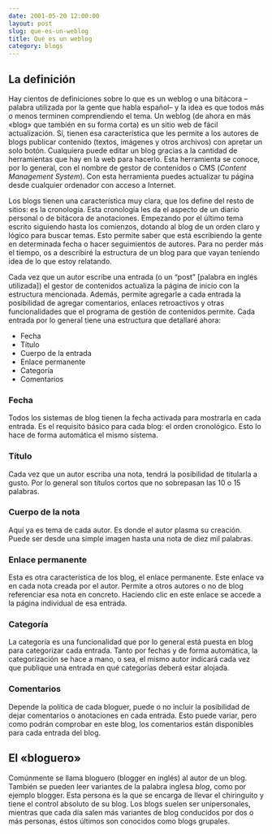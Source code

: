 ```yaml
---
date: 2001-05-20 12:00:00
layout: post
slug: que-es-un-weblog
title: Qué es un weblog
category: blogs
---
```


## La definición

Hay cientos de definiciones sobre lo que es un weblog o una bitácora –palabra utilizada por la gente que habla español– y la idea es que todos más o menos terminen comprendiendo el tema. Un weblog (de ahora en más «blog» que también en su forma corta) es un sitio web de fácil actualización. Sí, tienen esa característica que les permite a los autores de blogs publicar contenido (textos, imágenes y otros archivos) con apretar un solo botón. Cualquiera puede editar un blog gracias a la cantidad de herramientas que hay en la web para hacerlo. Esta herramienta se conoce, por lo general, con el nombre de gestor de contenidos o CMS (*Content Management System*). Con esta herramienta puedes actualizar tu página desde cualquier ordenador con acceso a Internet.

Los blogs tienen una característica muy clara, que los define del resto de sitios: es la cronología. Esta cronología les da el aspecto de un diario personal o de bitácora de anotaciones. Empezando por el último tema escrito siguiendo hasta los comienzos, dotando al blog de un orden claro y lógico para buscar temas. Esto permite saber que está escribiendo la gente en determinada fecha o hacer seguimientos de autores. Para no perder más el tiempo, os a describiré la estructura de un blog para que vayan teniendo idea de lo que estoy relatando.

Cada vez que un autor escribe una entrada (o un “post” [palabra en inglés utilizada]) el gestor de contenidos actualiza la página de inicio con la estructura mencionada. Además, permite agregarle a cada entrada la posibilidad de agregar comentarios, enlaces retroactivos y otras funcionalidades que el programa de gestión de contenidos permite. Cada entrada por lo general tiene una estructura que detallaré ahora:

* Fecha
* Título
* Cuerpo de la entrada
* Enlace permanente
* Categoría
* Comentarios

### Fecha

Todos los sistemas de blog tienen la fecha activada para mostrarla en cada entrada. Es el requisito básico para cada blog: el orden cronológico. Esto lo hace de forma automática el mismo sistema.

### Título

Cada vez que un autor escriba una nota, tendrá la posibilidad de titularla a gusto. Por lo general son títulos cortos que no sobrepasan las 10 o 15 palabras.

### Cuerpo de la nota

Aquí ya es tema de cada autor. Es donde el autor plasma su creación. Puede ser desde una simple imagen hasta una nota de diez mil palabras.

### Enlace permanente

Esta es otra característica de los blog, el enlace permanente. Este enlace va en cada nota creada por el autor. Permite a otros autores o no de blog referenciar esa nota en concreto. Haciendo clic en este enlace se accede a la página individual de esa entrada.

### Categoría

La categoría es una funcionalidad que por lo general está puesta en blog para categorizar cada entrada. Tanto por fechas y de forma automática, la categorización se hace a mano, o sea, el mismo autor indicará cada vez que publique una entrada en qué categorías deberá estar alojada.

### Comentarios

Depende la política de cada bloguer, puede o no incluir la posibilidad de dejar comentarios o anotaciones en cada entrada. Esto puede variar, pero como podrán comprobar en este blog, los comentarios están disponibles para cada entrada del blog.

## El «bloguero»

Comúnmente se llama bloguero (blogger en inglés) al autor de un blog. También se pueden leer variantes de la palabra inglesa *blog*, como por ejemplo blogger. Esta persona es la que se encarga de llevar el chiringuito y tiene el control absoluto de su blog. Los blogs suelen ser unipersonales, mientras que cada día salen más variantes de blog conducidos por dos o más personas, éstos últimos son conocidos como blogs grupales.
